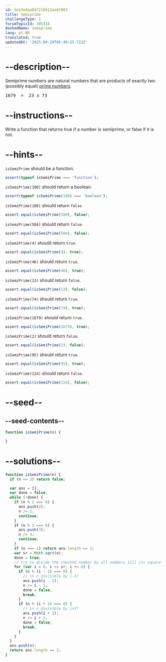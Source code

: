 ```yaml
---
id: 5eb3e4aa847216613aa81983
title: Semiprime
challengeType: 1
forumTopicId: 385318
dashedName: semiprime
lang: pt-BR
translated: true
updatedAt: '2025-09-29T05:49:25.722Z'
---
```


# --description--

Semiprime numbers are natural numbers that are products of exactly two (possibly equal) <a href="https://rosettacode.org/wiki/prime_number" target="_blank" rel="noopener noreferrer nofollow">prime numbers</a>.

<pre>1679  =  23 x 73</pre>

# --instructions--

Write a function that returns true if a number is semiprime, or false if it is not.

# --hints--

`isSemiPrime` should be a function.

```js
assert(typeof isSemiPrime === 'function');
```

`isSemiPrime(100)` should return a boolean.

```js
assert(typeof isSemiPrime(100) === 'boolean');
```

`isSemiPrime(100)` should return `false`.

```js
assert.equal(isSemiPrime(100), false);
```

`isSemiPrime(504)` should return `false`.

```js
assert.equal(isSemiPrime(504), false);
```

`isSemiPrime(4)` should return `true`.

```js
assert.equal(isSemiPrime(4), true);
```

`isSemiPrime(46)` should return `true`.

```js
assert.equal(isSemiPrime(46), true);
```

`isSemiPrime(13)` should return `false`.

```js
assert.equal(isSemiPrime(13), false);
```

`isSemiPrime(74)` should return `true`.

```js
assert.equal(isSemiPrime(74), true);
```

`isSemiPrime(1679)` should return `true`.

```js
assert.equal(isSemiPrime(1679), true);
```

`isSemiPrime(2)` should return `false`.

```js
assert.equal(isSemiPrime(2), false);
```

`isSemiPrime(95)` should return `true`.

```js
assert.equal(isSemiPrime(95), true);
```

`isSemiPrime(124)` should return `false`.

```js
assert.equal(isSemiPrime(124), false);
```

# --seed--

## --seed-contents--

```js
function isSemiPrime(n) {

}
```

# --solutions--

```js
function isSemiPrime(n) {
  if (n <= 3) return false;

  var ans = [];
  var done = false;
  while (!done) {
    if (n % 2 === 0) {
      ans.push(2);
      n /= 2;
      continue;
    }
    if (n % 3 === 0) {
      ans.push(3);
      n /= 3;
      continue;
    }
    if (n === 1) return ans.length == 2;
    var sr = Math.sqrt(n);
    done = true;
    // try to divide the checked number by all numbers till its square root.
    for (var i = 6; i <= sr; i += 6) {
      if (n % (i - 1) === 0) {
        // is n divisible by i-1?
        ans.push(i - 1);
        n /= i - 1;
        done = false;
        break;
      }
      if (n % (i + 1) === 0) {
        // is n divisible by i+1?
        ans.push(i + 1);
        n /= i + 1;
        done = false;
        break;
      }
    }
  }
  ans.push(n);
  return ans.length == 2;
}
```
